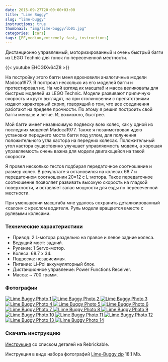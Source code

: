 ```yaml
---
date: 2015-09-27T20:00:00+03:00
title: "Lime Buggy"
slug: "lime-buggy"
instructions: true
thumbnail: "img/lime-buggy/lb01.jpg"
categories: [cars]
tags: [PF,medium,extremely fast, instructions]
---
```


Дистанционно управляемый, моторизированный и очень быстрый багги из LEGO Technic для гонок по пересеченной местности.

{{< youtube EHCGIXv64Z8 >}}

<!--more-->

На постройку этого багги меня вдохновили аналогичные модели Madoca1977. Я построил несколько из его моделей багги и протестировал их. На мой взгляд их масштаб и масса великоваты для быстрых моделей из LEGO Technic. Модели развивают приличную скорость и круто выглядят, на при столкновении с препятствиями издают характерный скрип, говорящий о том, что все соединения работают на пределе прочности. По этому я решил построить свой багги меньше и легче. И, возможно, быстрее.

Мой багги имеет независимую подвеску всех колес, как у одной из последних моделей Madoca1977. Также я позаимствовал идею установки переднего моста багги под углом, для получения положительного угла кастора на передних колесах. Положительный угол кастора существенно улучшает управляемость модели, а хорошая управляемость очень важна для модели двигающейся на такой скорости.

Я провел несколько тестов подбирая передаточное соотношение и размер колес. В результате я остановился на колесах 68.7 и передаточном соотношении 20×12 с L-мотора. Такое передаточное соотношение позволяет развивать высокую скорость на гладкой поверхности, и оставляет запас мощности для езды по пересеченной местности.

При уменьшении масштаба мне удалось сохранить детализированный «салон» с креслом водителя. Руль модели вращается вместе с рулевыми колесами.

### Технические характеристики

- Привод: 2 L-мотора раздельно на правое и левое задние колеса.
- Ведущий мост: задний.
- Руление: 1 Servo-мотор.
- Колеса: 68.7 x 34.
- Подвеска: независимая.
- Питание: Li-Pol аккумуляторный блок.
- Дистанционное управление: Power Functions Receiver.
- Масса: ~ 700 грамм.

### Фотографии

<div id="lightgallery">
  <a href="./../../img/lime-buggy/lb01.jpg">
    <img src="./../../img/lime-buggy/lb01_p.jpg" alt="Lime Buggy Photo 1">
  </a>
  <a href="./../../img/lime-buggy/lb02.jpg">
    <img src="./../../img/lime-buggy/lb02_p.jpg" alt="Lime Buggy Photo 2">
  </a>
  <a href="./../../img/lime-buggy/lb03.jpg">
    <img src="./../../img/lime-buggy/lb03_p.jpg" alt="Lime Buggy Photo 3">
  </a>
  <a href="./../../img/lime-buggy/lb04.jpg">
    <img src="./../../img/lime-buggy/lb04_p.jpg" alt="Lime Buggy Photo 4">
  </a>
  <a href="./../../img/lime-buggy/lb05.jpg">
    <img src="./../../img/lime-buggy/lb05_p.jpg" alt="Lime Buggy Photo 5">
  </a>
  <a href="./../../img/lime-buggy/lb06.jpg">
    <img src="./../../img/lime-buggy/lb06_p.jpg" alt="Lime Buggy Photo 6">
  </a>
  <a href="./../../img/lime-buggy/lb07.jpg">
    <img src="./../../img/lime-buggy/lb07_p.jpg" alt="Lime Buggy Photo 7">
  </a>
  <a href="./../../img/lime-buggy/lb08.jpg">
    <img src="./../../img/lime-buggy/lb08_p.jpg" alt="Lime Buggy Photo 8">
  </a>
  <a href="./../../img/lime-buggy/lb09.jpg">
    <img src="./../../img/lime-buggy/lb09_p.jpg" alt="Lime Buggy Photo 9">
  </a>
  <a href="./../../img/lime-buggy/lb10.jpg">
    <img src="./../../img/lime-buggy/lb10_p.jpg" alt="Lime Buggy Photo 10">
  </a>
  <a href="./../../img/lime-buggy/lb11.jpg">
    <img src="./../../img/lime-buggy/lb11_p.jpg" alt="Lime Buggy Photo 11">
  </a>
  <a href="./../../img/lime-buggy/lb12.jpg">
    <img src="./../../img/lime-buggy/lb12_p.jpg" alt="Lime Buggy Photo 12">
  </a>
  <a href="./../../img/lime-buggy/lb13.jpg">
    <img src="./../../img/lime-buggy/lb13_p.jpg" alt="Lime Buggy Photo 13">
  </a>
  <a href="./../../img/lime-buggy/lb14.jpg">
    <img src="./../../img/lime-buggy/lb14_p.jpg" alt="Lime Buggy Photo 14">
  </a>
</div>

### Скачать инструкцию

[Инструкция](https://rebrickable.com/mocs/MOC-3929/Proto/lime-buggy) со списком деталей на Rebrickable.

Инструкция в виде набора фотографий [Lime-Buggy.zip](./../../downloads/lime-buggy.zip) 18.1 Мb.